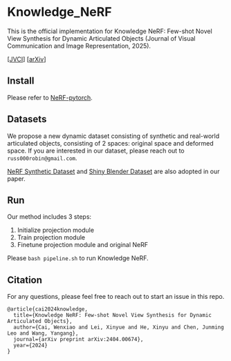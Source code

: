 # Knowledge_NeRF
This is the official implementation for Knowledge NeRF: Few-shot Novel View Synthesis for Dynamic Articulated Objects (Journal of Visual Communication and Image Representation, 2025).

[[JVCI](https://www.sciencedirect.com/science/article/pii/S1047320325002007)]
[[arXiv](http://arxiv.org/abs/2404.00674)]

## Install

Please refer to [NeRF-pytorch](https://github.com/yenchenlin/nerf-pytorch).

## Datasets

We propose a new dynamic dataset consisting of synthetic and real-world articulated objects, consisting of 2 spaces: original space and deformed space. If you are interested in our dataset, please reach out to `russ000robin@gmail.com`.

[NeRF Synthetic Dataset](https://arxiv.org/abs/2003.08934) and
[Shiny Blender Dataset](https://arxiv.org/abs/2112.03907) 
are also adopted in our paper.

## Run

Our method includes 3 steps:
1. Initialize projection module
2. Train projection module
3. Finetune projection module and original NeRF

Please `bash pipeline.sh` to run Knowledge NeRF.

## Citation
For any questions, please feel free to reach out to start an issue in this repo.

```
@article{cai2024knowledge,
  title={Knowledge NeRF: Few-shot Novel View Synthesis for Dynamic Articulated Objects},
  author={Cai, Wenxiao and Lei, Xinyue and He, Xinyu and Chen, Junming Leo and Wang, Yangang},
  journal={arXiv preprint arXiv:2404.00674},
  year={2024}
}
```
